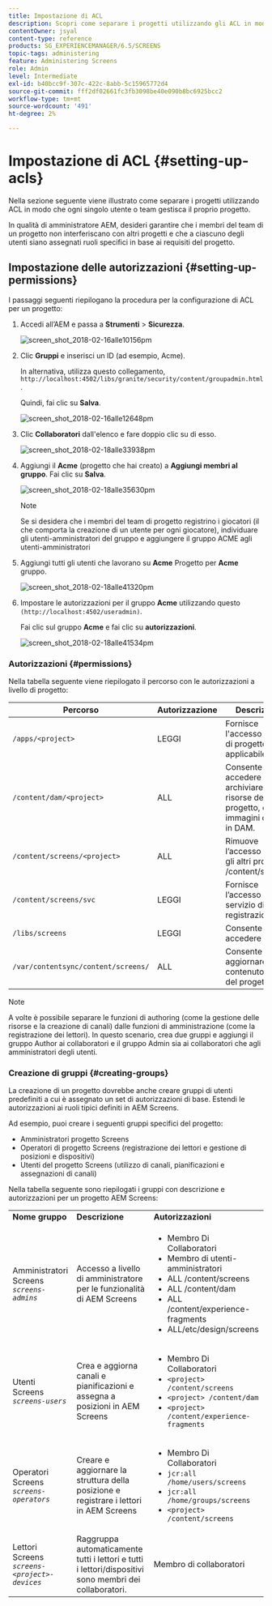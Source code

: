 ```yaml
---
title: Impostazione di ACL
description: Scopri come separare i progetti utilizzando gli ACL in modo che ogni singolo utente o team gestisca il proprio progetto.
contentOwner: jsyal
content-type: reference
products: SG_EXPERIENCEMANAGER/6.5/SCREENS
topic-tags: administering
feature: Administering Screens
role: Admin
level: Intermediate
exl-id: b40bcc9f-307c-422c-8abb-5c15965772d4
source-git-commit: fff2df02661fc3fb3098be40e090b8bc6925bcc2
workflow-type: tm+mt
source-wordcount: '491'
ht-degree: 2%

---
```


# Impostazione di ACL {#setting-up-acls}

Nella sezione seguente viene illustrato come separare i progetti utilizzando ACL in modo che ogni singolo utente o team gestisca il proprio progetto.

In qualità di amministratore AEM, desideri garantire che i membri del team di un progetto non interferiscano con altri progetti e che a ciascuno degli utenti siano assegnati ruoli specifici in base ai requisiti del progetto.

## Impostazione delle autorizzazioni {#setting-up-permissions}

I passaggi seguenti riepilogano la procedura per la configurazione di ACL per un progetto:

1. Accedi all’AEM e passa a **Strumenti** > **Sicurezza**.

   ![screen_shot_2018-02-16alle10156pm](assets/screen_shot_2018-02-16at10156pm.png)

1. Clic **Gruppi** e inserisci un ID (ad esempio, Acme).

   In alternativa, utilizza questo collegamento, `http://localhost:4502/libs/granite/security/content/groupadmin.html`.

   Quindi, fai clic su **Salva**.

   ![screen_shot_2018-02-16alle12648pm](assets/screen_shot_2018-02-16at12648pm.png)

1. Clic **Collaboratori** dall&#39;elenco e fare doppio clic su di esso.

   ![screen_shot_2018-02-18alle33938pm](assets/screen_shot_2018-02-18at33938pm.png)

1. Aggiungi il **Acme** (progetto che hai creato) a **Aggiungi membri al gruppo**. Fai clic su **Salva**.

   ![screen_shot_2018-02-18alle35630pm](assets/screen_shot_2018-02-18at35630pm.png)

   >[!NOTE]
   >
   >Se si desidera che i membri del team di progetto registrino i giocatori (il che comporta la creazione di un utente per ogni giocatore), individuare gli utenti-amministratori del gruppo e aggiungere il gruppo ACME agli utenti-amministratori

1. Aggiungi tutti gli utenti che lavorano su **Acme** Progetto per **Acme** gruppo.

   ![screen_shot_2018-02-18alle41320pm](assets/screen_shot_2018-02-18at41320pm.png)

1. Impostare le autorizzazioni per il gruppo **Acme** utilizzando questo `(http://localhost:4502/useradmin)`.

   Fai clic sul gruppo **Acme** e fai clic su **autorizzazioni**.

   ![screen_shot_2018-02-18alle41534pm](assets/screen_shot_2018-02-18at41534pm.png)

### Autorizzazioni {#permissions}

Nella tabella seguente viene riepilogato il percorso con le autorizzazioni a livello di progetto:

| **Percorso** | **Autorizzazione** | **Descrizione** |
|---|---|---|
| `/apps/<project>` | LEGGI | Fornisce l&#39;accesso ai file di progetto, se applicabile. |
| `/content/dam/<project>` | ALL | Consente di accedere per archiviare le risorse del progetto, come immagini o video, in DAM. |
| `/content/screens/<project>` | ALL | Rimuove l’accesso a tutti gli altri progetti in /content/screens. |
| `/content/screens/svc` | LEGGI | Fornisce l’accesso al servizio di registrazione. |
| `/libs/screens` | LEGGI | Consente di accedere a DCC. |
| `/var/contentsync/content/screens/` | ALL | Consente di aggiornare il contenuto offline del progetto. |

>[!NOTE]
>
>A volte è possibile separare le funzioni di authoring (come la gestione delle risorse e la creazione di canali) dalle funzioni di amministrazione (come la registrazione dei lettori). In questo scenario, crea due gruppi e aggiungi il gruppo Author ai collaboratori e il gruppo Admin sia ai collaboratori che agli amministratori degli utenti.

### Creazione di gruppi {#creating-groups}

La creazione di un progetto dovrebbe anche creare gruppi di utenti predefiniti a cui è assegnato un set di autorizzazioni di base. Estendi le autorizzazioni ai ruoli tipici definiti in AEM Screens.

Ad esempio, puoi creare i seguenti gruppi specifici del progetto:

* Amministratori progetto Screens
* Operatori di progetto Screens (registrazione dei lettori e gestione di posizioni e dispositivi)
* Utenti del progetto Screens (utilizzo di canali, pianificazioni e assegnazioni di canali)

Nella tabella seguente sono riepilogati i gruppi con descrizione e autorizzazioni per un progetto AEM Screens:

<table>
 <tbody>
  <tr>
   <td><strong>Nome gruppo</strong></td>
   <td><strong>Descrizione</strong></td>
   <td><strong>Autorizzazioni</strong></td>
  </tr>
  <tr>
   <td>Amministratori Screens<br /> <em><code>screens-admins</code></em></td>
   <td>Accesso a livello di amministratore per le funzionalità di AEM Screens</td>
   <td>
    <ul>
     <li>Membro Di Collaboratori</li>
     <li>Membro di utenti-amministratori</li>
     <li>ALL /content/screens</li>
     <li>ALL /content/dam</li>
     <li>ALL /content/experience-fragments</li>
     <li>ALL/etc/design/screens</li>
    </ul> </td>
  </tr>
  <tr>
   <td>Utenti Screens<br /> <em><code>screens-users</code></em></td>
   <td>Crea e aggiorna canali e pianificazioni e assegna a posizioni in AEM Screens</td>
   <td>
    <ul>
     <li>Membro Di Collaboratori</li>
     <li><code>&lt;project&gt; /content/screens</code></li>
     <li><code>&lt;project&gt; /content/dam</code></li>
     <li><code>&lt;project&gt; /content/experience-fragments</code></li>
    </ul> </td>
  </tr>
  <tr>
   <td>Operatori Screens<br /> <em><code>screens-operators</code></em></td>
   <td>Creare e aggiornare la struttura della posizione e registrare i lettori in AEM Screens</td>
   <td>
    <ul>
     <li>Membro Di Collaboratori</li>
     <li><code>jcr:all /home/users/screens</code></li>
     <li><code>jcr:all /home/groups/screens</code></li>
     <li><code>&lt;project&gt; /content/screens</code></li>
    </ul> </td>
  </tr>
  <tr>
   <td>Lettori Screens<br /> <em><code>screens-&lt;project&gt;-devices</code></em></td>
   <td>Raggruppa automaticamente tutti i lettori e tutti i lettori/dispositivi sono membri dei collaboratori.</td>
   <td><p> Membro di collaboratori</p> </td>
  </tr>
 </tbody>
</table>
